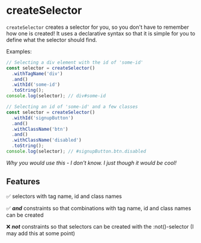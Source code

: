 # createSelector

`createSelector` creates a selector for you, so you don't have to remember how one is created! It uses a declarative syntax so that it is simple for you to define what the selector should find.

Examples:

```javascript
// Selecting a div element with the id of 'some-id'
const selector = createSelector()
  .withTagName('div')
  .and()
  .withId('some-id')
  .toString();
console.log(selector); // div#some-id

// Selecting an id of 'some-id' and a few classes
const selector = createSelector()
  .withId('signupButton')
  .and()
  .withClassName('btn')
  .and()
  .withClassName('disabled')
  .toString();
console.log(selector); // #signupButton.btn.disabled
```

*Why you would use this - I don't know. I just though it would be cool!*

## Features
✅ selectors with tag name, id and class names

✅ ***and*** constraints so that combinations with tag name, id and class names can be created

❌ ***not*** constraints so that selectors can be created with the :not()-selector (I may add this at some point)